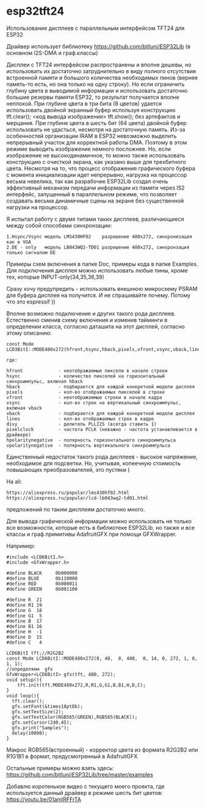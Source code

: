 # esp32tft24 

Использование дисплеев с параллельным интерфейсом TFT24 для ESP32

Драйвер использует библиотеку https://github.com/bitluni/ESP32Lib (в основном I2S-DMA и граф.классы)

Дисплеи с TFT24 интерфейсом распространены и вполне дешевы, но использовать их достаточно затруднительно
в виду полного отсутствия встроенной памяти  и большого количества необходимых пинов (вернее память-то
есть, но она только на одну строку).
Но если ограничить глубину цвета в выводимой информации и использовать достаточно большие резервы памяти ESP32,
то результат получается вполне неплохой. При глубине цвета в три бита (8 цветов) удается использовать двойной экранный
буфер используя конструкцию tft.clear(); <код вывода изображения> tft.show(); без артефактов и мерцания. При глубине цвета
в шесть бит (64 цвета) двойной буфер использовать не удасться, несмотря на достаточную память. Из-за особенностей 
организации IRAM в ESP32 невозможно выделить непрерывный участок для корректной работы DMA. Поэтому в этом режиме выводить изображение
немного посложнее. Но, если изображение не высокодинамичное, то можно также использовать конструкцию с очисткой экрана, как
указано выше для трехбитного цвета. Несмотря на то, что процесс отображения графического буфера
с момента инициализации идет непрерывно, нагрузка на процессор весьма невелика, так как разрабочик
ESP32Lib создал очень эффективный механизм передачи информации из памяти через IS2 интерфейс, запущенный 
в параллельном режиме, что позволяет создавать весьма динамичные сцены на экране без существенной нагрузки на процессор.

Я испытал работу с двумя типами таких дисплеев, различающиеся между собой способами синхронзации:
```
1.Hsync/Vsync модель LMS430HF02    разрешение 480x272, синхронизация как в VGA
2.DE - only   модель LB043WQ2-TD01 разрешение 480x272, синхронзация только сигналом DE
```
Примеры схем включения в папке Doc, примеры кода в папке Examples.
Для подключения дисплея можно использовать любые пины, кроме тех, которые INPUT-only(34,35,36,39)

Сразу хочу предупредить - использовать внешнюю микросхему PSRAM для буфера дисплея на получится.
И не спрашивайте почему. Потому что это espressif ))

Вполне возможно подключение и других такого рода дисплеев. Естественно сменив схему включения
и изменив тайминги в определении класса, согласно даташита на этот дисплей, согласно этому описанию:
```
const Mode LCD3BitI::MODE480x272(hfront,hsync,hback,pixels,vfront,vsync,vback,lines,divy,pixelclock,hpolaritynegative,vpolaritynegative);

где:

hfront             - неотображаемые пиксели в начале строки
hsync              - количество пикселей на горизонтальный синхроимпульс, включая hback
hback              - подбирается для каждой конкретной модели дисплея
pixels             - кол-во отображаемых пикселей в строке
vfront             - неотображаемые строки в начале кадра
vsync              - кол-во строк на вертикальный синхроимпульс, включая vback
vback              - подбирается для каждой конкретной модели дисплея
lines              - кол-во отображаемых строк в кадре
divy               - делитель PLLI2S (всегда ставить 1)
pixelclock         - частота PCLK (неважно - частота устанавливается в драйвере)
hpolaritynegative  - полярность горизонтального синхроимпульса
vpolaritynegative  - полярность вертикального синхроимпульса
```

Единственный недостаток такого рода дисплеев - высокое напряжение, необходимое для подсветки.
Но, учитывая, копеечную стоимость повышающих преобразователей, это пустяки )

На ali:
```
https://aliexpress.ru/popular/lms430hf02.html
https://aliexpress.ru/popular/lcd-lb043wq2-td01.html
```
предложений по таким дисплеям достаточно много.

Для вывода графической информации можно использовать не только все возможности, которые 
есть в библиотеке ESP32Lib, но также и все классы и граф.примитивы AdafruitGFX при помощи GFXWrapper.

Например:
```
#include <LCD6BitI.h>
#include <GfxWrapper.h>

#define BLACK     0b000000
#define BLUE      0b110000
#define RED       0b000011
#define GREEN     0b001100

#define R  21
#define R1 19
#define G  18
#define G1  5
#define B  17
#define B1 16
#define H  -1
#define D  15
#define C   4

LCD6BitI tft;//R2G2B2
const Mode LCD6BitI::MODE480x272(0, 48,  0, 480,  0, 14, 0, 272, 1, 0, 1, 1);
//определяем  gfx
GfxWrapper<LCD6BitI> gfx(tft, 480, 272);
void setup(){
	tft.init(tft.MODE480x272,R,R1,G,G1,B,B1,H,D,C);
}
void loop(){
  tft.clear();
  gfx.setFont(&times18pt8b);
  gfx.setTextSize(2);
  gfx.setTextColor(RGB565(GREEN),RGB565(BLACK));
  gfx.setCursor(240,45);
  gfx.print("Samples");
  delay(10000);
}
```
Макрос RGB565(встроенный) - корректор цвета из формата R2G2B2 или R1G1B1 в формат, предусмотренный в AdafruitGFX


Остальные примеры можно взять здесь: https://github.com/bitluni/ESP32Lib/tree/master/examples

Добавлю коротенькое видео с текущего моего проекта, где используется данный драйвер
в режиме шесть бит цветов:
https://youtu.be/01amlRFFrTA


